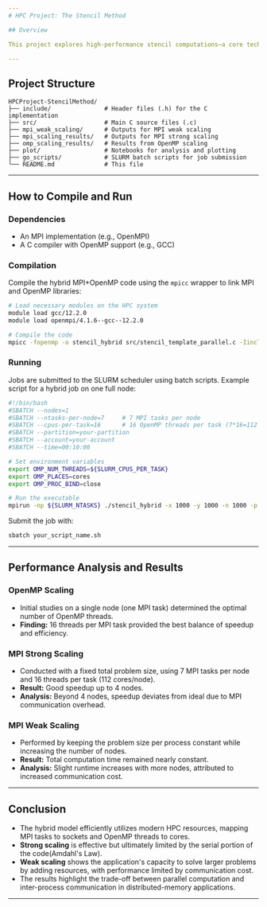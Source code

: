 ```yaml
---
# HPC Project: The Stencil Method

## Overview

This project explores high-performance stencil computations—a core technique in scientific computing for solving partial differential equations (specifically, the 2D Heat Equation). The repository demonstrates the implementation and analysis of a hybrid MPI+OpenMP stencil code.

---
```


## Project Structure

```
HPCProject-StencilMethod/
├── include/               # Header files (.h) for the C implementation
├── src/                   # Main C source files (.c)
├── mpi_weak_scaling/      # Outputs for MPI weak scaling
├── mpi_scaling_results/   # Outputs for MPI strong scaling
├── omp_scaling_results/   # Results from OpenMP scaling
├── plot/                  # Notebooks for analysis and plotting
├── go_scripts/            # SLURM batch scripts for job submission
└── README.md              # This file
```

---

## How to Compile and Run

### Dependencies

- An MPI implementation (e.g., OpenMPI)
- A C compiler with OpenMP support (e.g., GCC)

### Compilation

Compile the hybrid MPI+OpenMP code using the `mpicc` wrapper to link MPI and OpenMP libraries:

```bash
# Load necessary modules on the HPC system
module load gcc/12.2.0
module load openmpi/4.1.6--gcc--12.2.0

# Compile the code
mpicc -fopenmp -o stencil_hybrid src/stencil_template_parallel.c -Iinclude -lm
```

### Running

Jobs are submitted to the SLURM scheduler using batch scripts. Example script for a hybrid job on one full node:

```bash
#!/bin/bash
#SBATCH --nodes=1
#SBATCH --ntasks-per-node=7     # 7 MPI tasks per node
#SBATCH --cpus-per-task=16      # 16 OpenMP threads per task (7*16=112 cores)
#SBATCH --partition=your-partition
#SBATCH --account=your-account
#SBATCH --time=00:10:00

# Set environment variables
export OMP_NUM_THREADS=${SLURM_CPUS_PER_TASK}
export OMP_PLACES=cores
export OMP_PROC_BIND=close

# Run the executable
mpirun -np ${SLURM_NTASKS} ./stencil_hybrid -x 1000 -y 1000 -n 1000 -p 1
```

Submit the job with:

```bash
sbatch your_script_name.sh
```

---

## Performance Analysis and Results

### OpenMP Scaling

- Initial studies on a single node (one MPI task) determined the optimal number of OpenMP threads.
- **Finding:** 16 threads per MPI task provided the best balance of speedup and efficiency.

### MPI Strong Scaling

- Conducted with a fixed total problem size, using 7 MPI tasks per node and 16 threads per task (112 cores/node).
- **Result:** Good speedup up to 4 nodes.
- **Analysis:** Beyond 4 nodes, speedup deviates from ideal due to MPI communication overhead.

### MPI Weak Scaling

- Performed by keeping the problem size per process constant while increasing the number of nodes.
- **Result:** Total computation time remained nearly constant.
- **Analysis:** Slight runtime increases with more nodes, attributed to increased communication cost.

---

## Conclusion

- The hybrid model efficiently utilizes modern HPC resources, mapping MPI tasks to sockets and OpenMP threads to cores.
- **Strong scaling** is effective but ultimately limited by the serial portion of the code(Amdahl's Law).
- **Weak scaling** shows the application's capacity to solve larger problems by adding resources, with performance limited by communication cost.
- The results highlight the trade-off between parallel computation and inter-process communication in distributed-memory applications.

---
